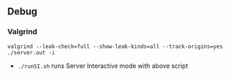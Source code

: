 ## Debug

### Valgrind

```
valgrind --leak-check=full --show-leak-kinds=all --track-origins=yes ./server.out -i
```

- `./runSI.sh` runs Server Interactive mode with above script

